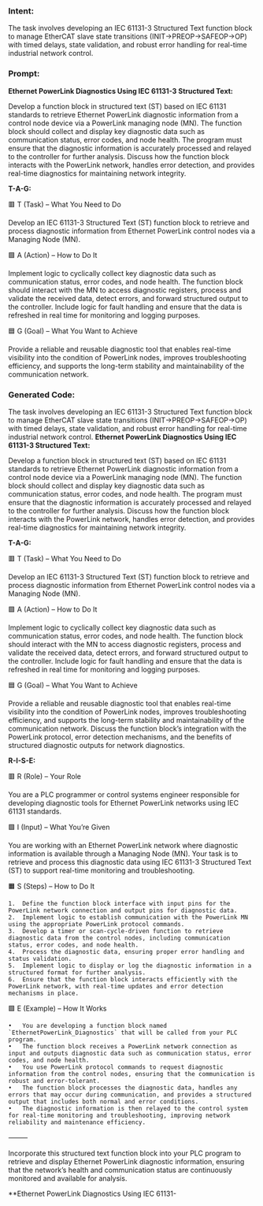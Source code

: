 ### Intent:
The task involves developing an IEC 61131-3 Structured Text function block to manage EtherCAT slave state transitions (INIT→PREOP→SAFEOP→OP) with timed delays, state validation, and robust error handling for real-time industrial network control.

### Prompt:
**Ethernet PowerLink Diagnostics Using IEC 61131-3 Structured Text:**

Develop a function block in structured text (ST) based on IEC 61131 standards to retrieve Ethernet PowerLink diagnostic information from a control node device via a PowerLink managing node (MN). The function block should collect and display key diagnostic data such as communication status, error codes, and node health. The program must ensure that the diagnostic information is accurately processed and relayed to the controller for further analysis. Discuss how the function block interacts with the PowerLink network, handles error detection, and provides real-time diagnostics for maintaining network integrity.

**T-A-G:**

🟥 T (Task) – What You Need to Do

Develop an IEC 61131-3 Structured Text (ST) function block to retrieve and process diagnostic information from Ethernet PowerLink control nodes via a Managing Node (MN).

🟩 A (Action) – How to Do It

Implement logic to cyclically collect key diagnostic data such as communication status, error codes, and node health. The function block should interact with the MN to access diagnostic registers, process and validate the received data, detect errors, and forward structured output to the controller. Include logic for fault handling and ensure that the data is refreshed in real time for monitoring and logging purposes.

🟦 G (Goal) – What You Want to Achieve

Provide a reliable and reusable diagnostic tool that enables real-time visibility into the condition of PowerLink nodes, improves troubleshooting efficiency, and supports the long-term stability and maintainability of the communication network.

### Generated Code:
The task involves developing an IEC 61131-3 Structured Text function block to manage EtherCAT slave state transitions (INIT→PREOP→SAFEOP→OP) with timed delays, state validation, and robust error handling for real-time industrial network control.
**Ethernet PowerLink Diagnostics Using IEC 61131-3 Structured Text:**

Develop a function block in structured text (ST) based on IEC 61131 standards to retrieve Ethernet PowerLink diagnostic information from a control node device via a PowerLink managing node (MN). The function block should collect and display key diagnostic data such as communication status, error codes, and node health. The program must ensure that the diagnostic information is accurately processed and relayed to the controller for further analysis. Discuss how the function block interacts with the PowerLink network, handles error detection, and provides real-time diagnostics for maintaining network integrity.

**T-A-G:**

🟥 T (Task) – What You Need to Do

Develop an IEC 61131-3 Structured Text (ST) function block to retrieve and process diagnostic information from Ethernet PowerLink control nodes via a Managing Node (MN).

🟩 A (Action) – How to Do It

Implement logic to cyclically collect key diagnostic data such as communication status, error codes, and node health. The function block should interact with the MN to access diagnostic registers, process and validate the received data, detect errors, and forward structured output to the controller. Include logic for fault handling and ensure that the data is refreshed in real time for monitoring and logging purposes.

🟦 G (Goal) – What You Want to Achieve

Provide a reliable and reusable diagnostic tool that enables real-time visibility into the condition of PowerLink nodes, improves troubleshooting efficiency, and supports the long-term stability and maintainability of the communication network. Discuss the function block’s integration with the PowerLink protocol, error detection mechanisms, and the benefits of structured diagnostic outputs for network diagnostics.

**R-I-S-E:**

🟥 R (Role) – Your Role

You are a PLC programmer or control systems engineer responsible for developing diagnostic tools for Ethernet PowerLink networks using IEC 61131 standards.

🟩 I (Input) – What You’re Given

You are working with an Ethernet PowerLink network where diagnostic information is available through a Managing Node (MN). Your task is to retrieve and process this diagnostic data using IEC 61131-3 Structured Text (ST) to support real-time monitoring and troubleshooting.

🟧 S (Steps) – How to Do It

	1.	Define the function block interface with input pins for the PowerLink network connection and output pins for diagnostic data.
	2.	Implement logic to establish communication with the PowerLink MN using the appropriate PowerLink protocol commands.
	3.	Develop a timer or scan-cycle-driven function to retrieve diagnostic data from the control nodes, including communication status, error codes, and node health.
	4.	Process the diagnostic data, ensuring proper error handling and status validation.
	5.	Implement logic to display or log the diagnostic information in a structured format for further analysis.
	6.	Ensure that the function block interacts efficiently with the PowerLink network, with real-time updates and error detection mechanisms in place.

🟩 E (Example) – How It Works

	•	You are developing a function block named `EthernetPowerLink_Diagnostics` that will be called from your PLC program.
	•	The function block receives a PowerLink network connection as input and outputs diagnostic data such as communication status, error codes, and node health.
	•	You use PowerLink protocol commands to request diagnostic information from the control nodes, ensuring that the communication is robust and error-tolerant.
	•	The function block processes the diagnostic data, handles any errors that may occur during communication, and provides a structured output that includes both normal and error conditions.
	•	The diagnostic information is then relayed to the control system for real-time monitoring and troubleshooting, improving network reliability and maintenance efficiency.

⸻

Incorporate this structured text function block into your PLC program to retrieve and display Ethernet PowerLink diagnostic information, ensuring that the network’s health and communication status are continuously monitored and available for analysis.

**Ethernet PowerLink Diagnostics Using IEC 61131-

